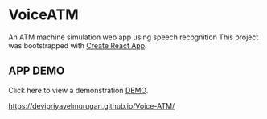# VoiceATM 

An ATM machine simulation web app using speech recognition
This project was bootstrapped with [Create React App](https://github.com/facebook/create-react-app).

## APP DEMO
Click here to view a demonstration [DEMO](https://israelalagbe.github.io/VoiceATM).

https://devipriyavelmurugan.github.io/Voice-ATM/
